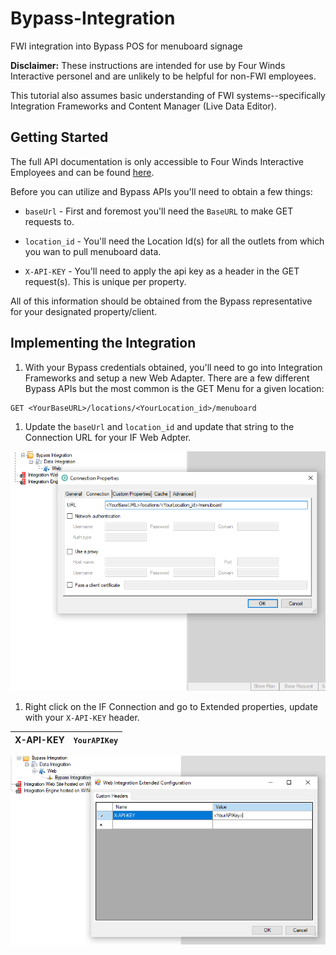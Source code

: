 # Bypass-Integration
 FWI integration into Bypass POS for menuboard signage

**Disclaimer:** These instructions are intended for use by Four Winds Interactive personel and are unlikely to be helpful for non-FWI employees.  

This tutorial also assumes basic understanding of FWI systems--specifically Integration Frameworks and Content Manager (Live Data Editor).

## Getting Started

The full API documentation is only accessible to Four Winds Interactive Employees and can be found [here](https://fourwindsinteractivehq-my.sharepoint.com/:u:/g/personal/will_karges_fourwindsinteractive_com/Ee7Tov4h0IlFpikTidP4UWUBiB4ITTSOEaC-13saXq4YDg?e=pP7Q9R).

Before you can utilize and Bypass APIs you'll need to obtain a few things:


* `baseUrl` - First and foremost you'll need the `BaseURL` to make GET requests to.

* `location_id` - You'll need the Location Id(s) for all the outlets from which you wan to pull menuboard data.

* `X-API-KEY` - You'll need to apply the api key as a header in the GET request(s).  This is unique per property.

All of this information should be obtained from the Bypass representative for your designated property/client.

## Implementing the Integration

1. With your Bypass credentials obtained, you'll need to go into Integration Frameworks and setup a new Web Adapter.  There are a few different Bypass APIs but the most common is the GET Menu for a given location:

```
GET <YourBaseURL>/locations/<YourLocation_id>/menuboard
```

1. Update the `baseUrl` and `location_id` and update that string to the Connection URL for your IF Web Adpter.

![connection.png](images/connection.png)

1. Right click on the IF Connection and go to Extended properties, update with your `X-API-KEY` header.

| X-API-KEY | `YourAPIKey` |
| --------- | ------------ |

![header.png](images/header.png)
